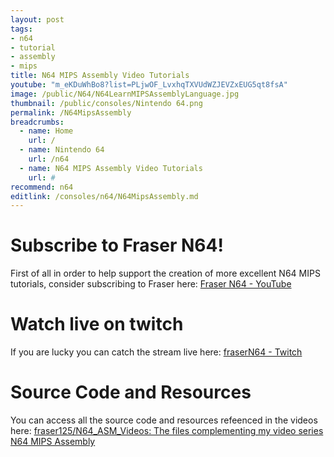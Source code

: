 ```yaml
---
layout: post
tags: 
- n64
- tutorial
- assembly
- mips
title: N64 MIPS Assembly Video Tutorials
youtube: "m_eKDuWhBo8?list=PLjwOF_LvxhqTXVUdWZJEVZxEUG5qt8fsA"
image: /public/N64/N64LearnMIPSAssemblyLanguage.jpg
thumbnail: /public/consoles/Nintendo 64.png
permalink: /N64MipsAssembly
breadcrumbs:
  - name: Home
    url: /
  - name: Nintendo 64
    url: /n64
  - name: N64 MIPS Assembly Video Tutorials
    url: #
recommend: n64
editlink: /consoles/n64/N64MipsAssembly.md
---
```


# Subscribe to Fraser N64!
First of all in order to help support the creation of more excellent N64 MIPS tutorials, consider subscribing to Fraser here:
[Fraser N64 - YouTube](https://www.youtube.com/channel/UC3tcfSES8CB45DmTbHhUP1w)

# Watch live on twitch
If you are lucky you can catch the stream live here: [fraserN64 - Twitch](https://www.twitch.tv/frasern64/)

# Source Code and Resources
You can access all the source code and resources refeenced in the videos here: [fraser125/N64_ASM_Videos: The files complementing my video series N64 MIPS Assembly](https://github.com/fraser125/N64_ASM_Videos)

